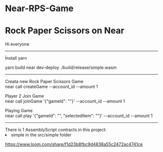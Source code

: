 # Near-RPS-Game
<h1>Rock Paper Scissors on Near </h1>
Hi everyone
<hr>
İnstall
yarn

yarn build
near dev-deploy ./build/release/simple.wasm
<hr>

Creata new Rock Paper Scissors Game </br>
near call <contract-id> createGame --account_id <account-id> --amount 1
  
Player 2 Join Game  </br>
near call <contract-id> joinGame '{"gameId": "<game-id>"}' --account_id <account-id> --amount 1
  
Playing Game   </br>
near call <contract-id> play '{"gameId": "<game-id>", "selectedItem": "<selectedItem>"}' --account_id <account-id> --amount 1
  <hr>
  There is 1 AssemblyScript contracts in this project:

  <li>simple in the src/simple folder</li>
  
  https://www.loom.com/share/f1d23b8fbc9d4838a55c2472ac4741ce



